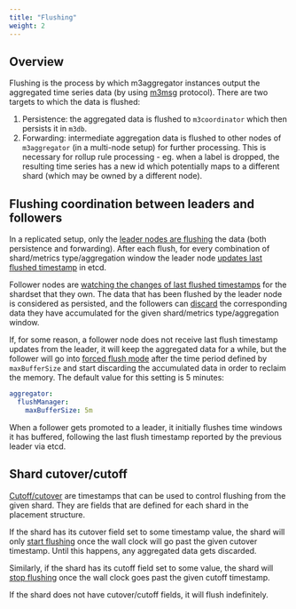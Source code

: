 ```yaml
---
title: "Flushing"
weight: 2
---
```


## Overview

Flushing is the process by which m3aggregator instances output the aggregated time series data 
(by using [m3msg](https://github.com/m3db/m3/tree/master/src/msg#readme) protocol).
There are two targets to which the data is flushed:
1. Persistence: the aggregated data is flushed to `m3coordinator` which then 
   persists it in `m3db`.
1. Forwarding: intermediate aggregation data is flushed to other nodes of `m3aggregator`
   (in a multi-node setup) for further processing. This is necessary for rollup rule 
   processing - eg. when a label is dropped, the resulting time series has a new id
   which potentially maps to a different shard (which may be owned by a different node).

## Flushing coordination between leaders and followers 

In a replicated setup, only the [leader nodes are flushing](https://github.com/m3db/m3/blob/0865ebc80e85234b00532f93521438856883da9c/src/aggregator/aggregator/leader_flush_mgr.go#L475) 
the data (both persistence and forwarding). 
After each flush, for every combination of shard/metrics type/aggregation window the leader node 
[updates last flushed timestamp](https://github.com/m3db/m3/blob/0865ebc80e85234b00532f93521438856883da9c/src/aggregator/aggregator/leader_flush_mgr.go#L183-L188) 
in etcd. 

Follower nodes are [watching the changes of last flushed 
timestamps](https://github.com/m3db/m3/blob/0865ebc80e85234b00532f93521438856883da9c/src/aggregator/aggregator/follower_flush_mgr.go#L563-L567) 
for the shardset that they own. The data that has been flushed by the leader node 
is considered as persisted, and the followers can [discard](https://github.com/m3db/m3/blob/0865ebc80e85234b00532f93521438856883da9c/src/aggregator/aggregator/follower_flush_mgr.go#L590)
the corresponding data they have accumulated for the given shard/metrics type/aggregation window.

If, for some reason, a follower node does not receive last flush timestamp updates from
the leader, it will keep the aggregated data for a while, but the follower will go into
[forced flush mode](https://github.com/m3db/m3/blob/0865ebc80e85234b00532f93521438856883da9c/src/aggregator/aggregator/follower_flush_mgr.go#L195-L197) 
after the time period defined by `maxBufferSize` and start discarding the 
accumulated data in order to reclaim the memory. The default value for this setting is 5 minutes:
```yaml
aggregator:
  flushManager:
    maxBufferSize: 5m
```

When a follower gets promoted to a leader, it initially flushes time windows it has buffered,
following the last flush timestamp reported by the previous leader via etcd. 

## Shard cutover/cutoff

[Cutoff/cutover](https://github.com/m3db/m3/blob/0865ebc80e85234b00532f93521438856883da9c/src/cluster/generated/proto/placementpb/placement.proto#L71-L72) 
are timestamps that can be used to control flushing from the given shard.
They are fields that are defined for each shard in the placement structure.

If the shard has its cutover field set to some timestamp value, the shard will only
[start flushing](https://github.com/m3db/m3/blob/0865ebc80e85234b00532f93521438856883da9c/src/aggregator/aggregator/list.go#L313) 
once the wall clock will go past the given cutover timestamp. Until this happens, any aggregated
data gets discarded.

Similarly, if the shard has its cutoff field set to some value, the shard will 
[stop flushing](https://github.com/m3db/m3/blob/0865ebc80e85234b00532f93521438856883da9c/src/aggregator/aggregator/list.go#L323-L330) 
once the wall clock goes past the given cutoff timestamp.

If the shard does not have cutover/cutoff fields, it will flush indefinitely.
